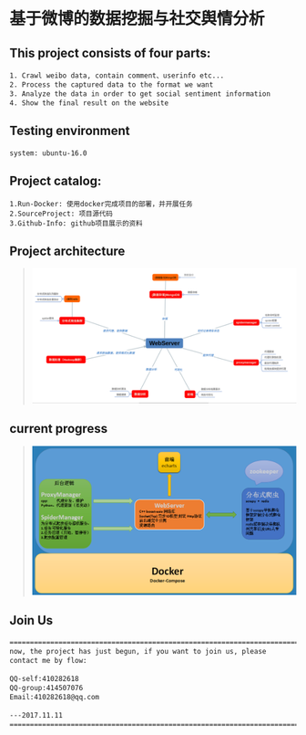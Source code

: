 # 基于微博的数据挖掘与社交舆情分析

## This project consists of four parts:
```
1. Crawl weibo data, contain comment、userinfo etc...
2. Process the captured data to the format we want
3. Analyze the data in order to get social sentiment information
4. Show the final result on the website
```

## Testing environment
```
system: ubuntu-16.0
```

## Project catalog:
```
1.Run-Docker: 使用docker完成项目的部署，并开展任务
2.SourceProject: 项目源代码
3.Github-Info: github项目展示的资料
```

## Project architecture
> <img src="./GitHub-Info/img/project-architecture.png" />

## current progress
> <img src="./GitHub-Info/img/current.png" />

## Join Us
```
====================================================================================
now, the project has just begun, if you want to join us, please contact me by flow:

QQ-self:410282618
QQ-group:414507076
Email:410282618@qq.com

---2017.11.11
====================================================================================
```
